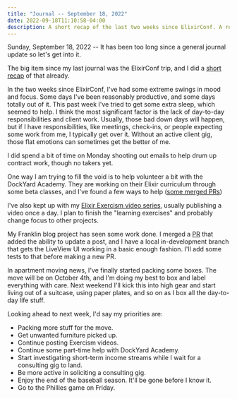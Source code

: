 ```yaml
---
title: "Journal -- September 18, 2022"
date: 2022-09-18T11:10:58-04:00
description: A short recap of the last two weeks since ElixirConf. A review of project progress and what's on tap for next week.
---
```


Sunday, September 18, 2022 -- It has been too long since a general journal update so let's get into it.

The big item since my last journal was the ElixirConf trip, and I did a [short recap](https://mikezornek.com/posts/2022/9/elixir-conf-recap/) of that already.

In the two weeks since ElixirConf, I've had some extreme swings in mood and focus. Some days I've been reasonably productive, and some days totally out of it. This past week I've tried to get some extra sleep, which seemed to help. I think the most significant factor is the lack of day-to-day responsibilities and client work. Usually, those bad down days will happen, but if I have responsibilities, like meetings, check-ins, or people expecting some work from me, I typically get over it. Without an active client gig, those flat emotions can sometimes get the better of me.

I did spend a bit of time on Monday shooting out emails to help drum up contract work, though no takers yet.

One way I am trying to fill the void is to help volunteer a bit with the DockYard Academy. They are working on their Elixir curriculum through some beta classes, and I've found a few ways to help ([some merged PRs](https://github.com/DockYard-Academy/beta_curriculum/pulls?q=is%3Apr+author%3Azorn+is%3Aclosed))

I've also kept up with my [Elixir Exercism video series](https://www.youtube.com/playlist?list=PLcuknvxBZ9L6wgG61cQnfyjfNUSFX2G5O), usually publishing a video once a day. I plan to finish the "learning exercises" and probably change focus to other projects.

My Franklin blog project has seen some work done. I merged a [PR](https://github.com/zorn/franklin/pull/16) that added the ability to update a post, and I have a local in-development branch that gets the LiveView UI working in a basic enough fashion. I'll add some tests to that before making a new PR.

In apartment moving news, I've finally started packing some boxes. The move will be on October 4th, and I'm doing my best to box and label everything with care. Next weekend I'll kick this into high gear and start living out of a suitcase, using paper plates, and so on as I box all the day-to-day life stuff.

Looking ahead to next week, I'd say my priorities are:

- Packing more stuff for the move.
- Get unwanted furniture picked up.
- Continue posting Exercism videos.
- Continue some part-time help with DockYard Academy.
- Start investigating short-term income streams while I wait for a consulting gig to land.
- Be more active in soliciting a consulting gig.
- Enjoy the end of the baseball season. It'll be gone before I know it.
- Go to the Phillies game on Friday.
